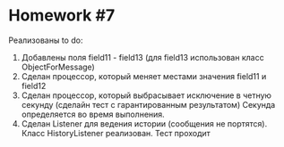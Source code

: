 # Homework #7

Реализованы to do:
1. Добавлены поля field11 - field13 (для field13 использован класс ObjectForMessage)
2. Сделан процессор, который меняет местами значения field11 и field12
3. Сделан процессор, который выбрасывает исключение в четную секунду (сделайн тест с гарантированным результатом)
Секунда определяется во время выполнения.
4. Сделан Listener для ведения истории (сообщения не портятся).
Класс HistoryListener реализован.
Тест проходит